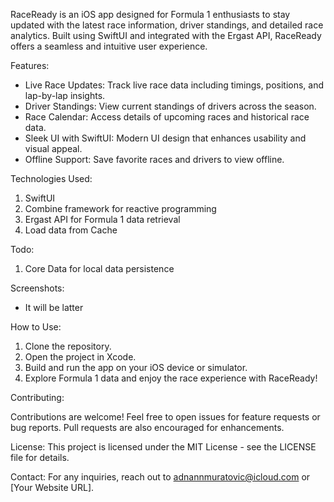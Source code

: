 
RaceReady is an iOS app designed for Formula 1 enthusiasts to stay updated with the
latest race information, driver standings, and detailed race analytics.
Built using SwiftUI and integrated with the Ergast API,
RaceReady offers a seamless and intuitive user experience.

Features:

* Live Race Updates: Track live race data including timings, positions, and lap-by-lap insights.
* Driver Standings: View current standings of drivers across the season.
* Race Calendar: Access details of upcoming races and historical race data.
* Sleek UI with SwiftUI: Modern UI design that enhances usability and visual appeal.
* Offline Support: Save favorite races and drivers to view offline.

Technologies Used:

1. SwiftUI
2. Combine framework for reactive programming
3. Ergast API for Formula 1 data retrieval
4. Load data from Cache

Todo:

1. Core Data for local data persistence

Screenshots:

- It will be latter

How to Use:

1. Clone the repository.
2. Open the project in Xcode.
3. Build and run the app on your iOS device or simulator.
4. Explore Formula 1 data and enjoy the race experience with RaceReady!

Contributing:

Contributions are welcome! Feel free to open issues for feature requests or bug reports.
Pull requests are also encouraged for enhancements.

License:
This project is licensed under the MIT License - see the LICENSE file for details.

Contact:
For any inquiries, reach out to adnannmuratovic@icloud.com or [Your Website URL].
